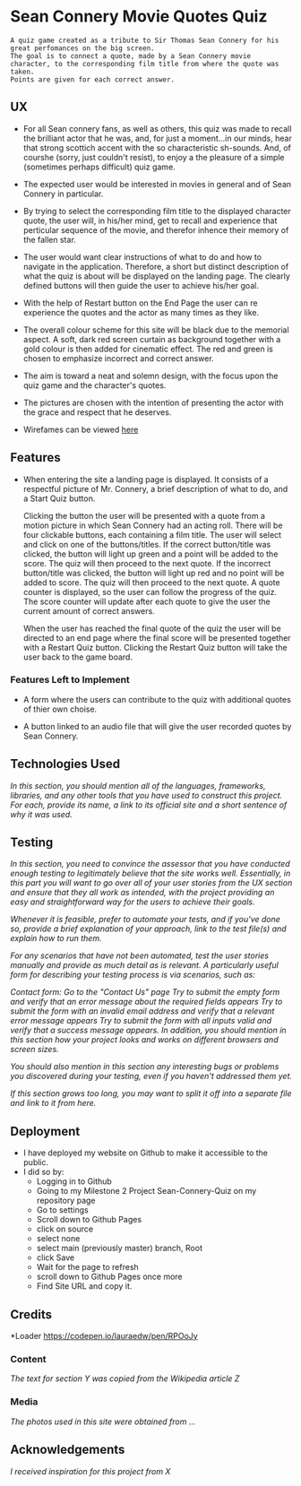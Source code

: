 # Sean Connery Movie Quotes Quiz
    A quiz game created as a tribute to Sir Thomas Sean Connery for his great perfomances on the big screen.
    The goal is to connect a quote, made by a Sean Connery movie character, to the corresponding film title from where the quote was taken.
    Points are given for each correct answer.

## UX
*   For all Sean connery fans, as well as others, this quiz was made to recall the brilliant actor that he was,
    and, for just a moment...in our minds, hear that strong scottich accent with the so characteristic sh-sounds.
    And, of courshe (sorry, just couldn't resist), to enjoy a the pleasure of a simple (sometimes perhaps difficult) quiz game.

*   The expected user would be interested in movies in general and of Sean Connery in particular.

*   By trying to select the corresponding film title to the displayed character quote, 
    the user will, in his/her mind, get to recall and experience that perticular sequence of the movie,
    and therefor inhence their memory of the fallen star. 

*   The user would want clear instructions of what to do and how to navigate in the application.
    Therefore, a short but distinct description of what the quiz is about will be displayed on the landing page.
    The clearly defined buttons will then guide the user to achieve his/her goal.

*   With the help of Restart button on the End Page the user can re experience the quotes and the actor as many times as they like.

*   The overall colour scheme for this site will be black due to the memorial aspect.
    A soft, dark red screen curtain as background together with a gold colour is then added for cinematic effect.
    The red and green is chosen to emphasize incorrect and correct answer.

*   The aim is toward a neat and solemn design, with the focus upon the quiz game and the character's quotes.

*   The pictures are chosen with the intention of presenting the actor with the grace and respect that he deserves.

*   Wirefames can be viewed [here](assets/wireframes/sean-connery-movie-quote-quiz.pdf)

## Features

*   When entering the site a landing page is displayed. It consists of a respectful picture of Mr. Connery,
    a brief description of what to do, and a Start Quiz button.
    
    Clicking the button the user will be presented with a quote from a motion picture
    in which Sean Connery had an acting roll.
    There will be four clickable buttons, each containing a film title.
    The user will select and click on one of the buttons/titles.
    If the correct button/title was clicked, the button will light up green and a point will be added to the score.
    The quiz will then proceed to the next quote.
    If the incorrect button/title was clicked, the button will light up red and no point will be added to score.
    The quiz will then proceed to the next quote.
    A quote counter is displayed, so the user can follow the progress of the quiz.
    The score counter will update after each quote to give the user the current amount of correct answers.
    
    When the user has reached the final quote of the quiz the user will be directed to an end page
    where the final score will be presented together with a Restart Quiz button.
    Clicking the Restart Quiz button will take the user back to the game board.

### Features Left to Implement
*   A form where the users can contribute to the quiz with additional quotes of thier own choise.

*   A button linked to an audio file that will give the user recorded quotes by Sean Connery. 

## Technologies Used
*In this section, you should mention all of the languages, frameworks, libraries,*
*and any other tools that you have used to construct this project. For each, provide its name,*
*a link to its official site and a short sentence of why it was used.*

## Testing
*In this section, you need to convince the assessor that you have conducted enough testing to legitimately*
*believe that the site works well. Essentially, in this part you will want to go over all of your user stories*
*from the UX section and ensure that they all work as intended, with the project providing an easy and straightforward*
*way for the users to achieve their goals.*

*Whenever it is feasible, prefer to automate your tests, and if you've done so, provide a brief explanation of your approach,*
*link to the test file(s) and explain how to run them.*

*For any scenarios that have not been automated, test the user stories manually and provide as much detail as is relevant.*
*A particularly useful form for describing your testing process is via scenarios, such as:*

*Contact form:*
*Go to the "Contact Us" page*
*Try to submit the empty form and verify that an error message about the required fields appears*
*Try to submit the form with an invalid email address and verify that a relevant error message appears*
*Try to submit the form with all inputs valid and verify that a success message appears.*
*In addition, you should mention in this section how your project looks and works on different browsers and screen sizes.*

*You should also mention in this section any interesting bugs or problems you discovered during your testing,*
*even if you haven't addressed them yet.*

*If this section grows too long, you may want to split it off into a separate file and link to it from here.*

## Deployment


*   I have deployed my website on Github to make it accessible to the public.
* I did so by:
    *   Logging in to Github
    *   Going to my Milestone 2 Project Sean-Connery-Quiz on my repository page
    *   Go to settings
    *   Scroll down to Github Pages
    *   click on source
    *   select none
    *   select main (previously master) branch, Root
    *   click Save
    *   Wait for the page to refresh
    *   scroll down to Github Pages once more
    *   Find Site URL and copy it.


## Credits
*Loader https://codepen.io/lauraedw/pen/RPOoJy
### Content
*The text for section Y was copied from the Wikipedia article Z*
### Media
*The photos used in this site were obtained from ...*

## Acknowledgements
*I received inspiration for this project from X*